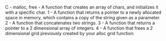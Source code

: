 C - malloc, free - A function that creates an array of chars, and initializes it with a specific char. 1 - A function that returns a pointer to a newly allocated space in memory, which contains a copy of the string given as a parameter. 2 - A function that concatenates two strings. 3 - A function that returns a pointer to a 2 dimensional array of integers. 4 - A function that frees a 2 dimensional grid previously created by your alloc grid function.
